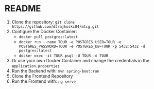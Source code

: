 # README

1. Clone the repository:
   `git clone https://github.com/dtrajkoski04/mtcg.git`
2. Configure the Docker Container:
   - `docker pull postgres:latest`
   - `docker run --name TOUR -e POSTGRES_USER=TOUR -e POSTGRES_PASSWORD=TOUR -e POSTGRES_DB=TOUR -p 5432:5432 -d postgres:latest`
   - `docker exec -it TOUR psql -U TOUR -d TOUR`
4. Or use your own Docker Container and change the credentials in the `application.properties`
5. Run the Backend with: `mvn spring-boot:run`
6. Clone the Frontend Repository
7. Run the Frontend with: `ng serve`